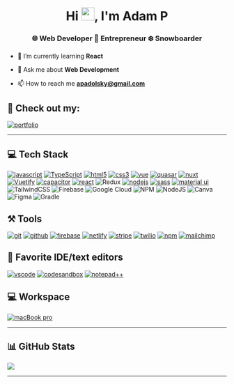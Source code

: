 <h1 align="center">Hi <img src="https://raw.githubusercontent.com/MartinHeinz/MartinHeinz/master/wave.gif" width="30">, I'm Adam P</h1>
<h3 align="center">🌐 Web Developer 🚀 Entrepreneur ❄️ Snowboarder</h3>

- 🌱 I’m currently learning **React**

- 💬 Ask me about **Web Development**

- 📫 How to reach me **apadolsky@gmail.com**

## 🤝 Check out my:

[![portfolio](https://img.shields.io/badge/Portfolio-00C7B7?style=for-the-badge&logo=Portfolio&logoColor=white)](https://adampadolsky.com)

---

## 💻 Tech Stack

[![javascript](https://img.shields.io/badge/JavaScript-00C7B7?style=for-the-badge&logo=javascript&logoColor=white)](https://adampadolsky.com)
[![TypeScript](https://img.shields.io/badge/TypeScript-007ACC?style=for-the-badge&logo=typescript&logoColor=white)](https://adampadolsky.com)
[![html5](https://img.shields.io/badge/HTML5-E34F26?style=for-the-badge&logo=html5&logoColor=white)](https://adampadolsky.com)
[![css3](https://img.shields.io/badge/CSS3-1572B6?style=for-the-badge&logo=css3&logoColor=white)](https://adampadolsky.com)
[![vue](https://img.shields.io/badge/Vue-00C7B7?style=for-the-badge&logo=vuedotjs&logoColor=white)](https://adampadolsky.com)
[![quasar](https://img.shields.io/badge/Quasar-F22F46?style=for-the-badge&logo=quasar&logoColor=white)](https://adampadolsky.com)
[![nuxt](https://img.shields.io/badge/Nuxt-0769AD?style=for-the-badge&logo=nuxtdotjs&logoColor=white)](https://adampadolsky.com)
[![Vuetify](https://img.shields.io/badge/Vuetify-563D7C?style=for-the-badge&logo=vuetify&logoColor=white)](https://adampadolsky.com)
[![capacitor](https://img.shields.io/badge/capacitor-E34F26?style=for-the-badge&logo=capacitor&logoColor=white)](https://adampadolsky.com)
[![react](https://img.shields.io/badge/React-007FFF?style=for-the-badge&logo=react&logoColor=white)](https://adampadolsky.com)
![Redux](https://img.shields.io/badge/redux-%23593d88.svg?style=for-the-badge&logo=redux&logoColor=white) 
[![nodejs](https://img.shields.io/badge/Node.js-339933?style=for-the-badge&logo=nodedotjs&logoColor=white)](https://adampadolsky.com)
[![sass](https://img.shields.io/badge/Sass-CC6699?style=for-the-badge&logo=sass&logoColor=white)](https://adampadolsky.com)
[![material ui](https://img.shields.io/badge/Material%20UI-007FFF?style=for-the-badge&logo=mui&logoColor=white)](https://adampadolsky.com)
![TailwindCSS](https://img.shields.io/badge/tailwindcss-%2338B2AC.svg?style=for-the-badge&logo=tailwind-css&logoColor=white) 
![Firebase](https://img.shields.io/badge/firebase-%23039BE5.svg?style=for-the-badge&logo=firebase) 
![Google Cloud](https://img.shields.io/badge/Google%20Cloud-%234285F4.svg?style=for-the-badge&logo=google-cloud&logoColor=white) 
![NPM](https://img.shields.io/badge/NPM-%23000000.svg?style=for-the-badge&logo=npm&logoColor=white) 
![NodeJS](https://img.shields.io/badge/node.js-6DA55F?style=for-the-badge&logo=node.js&logoColor=white) 
![Canva](https://img.shields.io/badge/Canva-%2300C4CC.svg?style=for-the-badge&logo=Canva&logoColor=white) 	
![Figma](https://img.shields.io/badge/figma-%23F24E1E.svg?style=for-the-badge&logo=figma&logoColor=white) 
![Gradle](https://img.shields.io/badge/Gradle-02303A.svg?style=for-the-badge&logo=Gradle&logoColor=white)

## ⚒️ Tools

[![git](https://img.shields.io/badge/GIT-E44C30?style=for-the-badge&logo=git&logoColor=white)](https://adampadolsky.com)
[![github](https://img.shields.io/badge/GitHub-323330?style=for-the-badge&logo=github&logoColor=white)](https://adampadolsky.com)
[![firebase](https://img.shields.io/badge/firebase-ffca28?style=for-the-badge&logo=firebase&logoColor=black)](https://adampadolsky.com)
[![netlify](https://img.shields.io/badge/Netlify-00C7B7?style=for-the-badge&logo=netlify&logoColor=white)](https://adampadolsky.com)
[![stripe](https://img.shields.io/badge/Stripe-FF6C37?style=for-the-badge&logo=Stripe&logoColor=white)](https://adampadolsky.com)
[![twilio](https://img.shields.io/badge/Twilio-F22F46?style=for-the-badge&logo=Twilio&logoColor=white)](https://adampadolsky.com)
[![npm](https://img.shields.io/badge/npm-CB3837?style=for-the-badge&logo=npm&logoColor=white)](https://adampadolsky.com)
[![mailchimp](https://img.shields.io/badge/mailchimp-ffca28?style=for-the-badge&logo=mailchimp&logoColor=black)](https://adampadolsky.com)

## 🧠 Favorite IDE/text editors

[![vscode](https://img.shields.io/badge/Visual_Studio_Code-00C7B7?style=for-the-badge&logo=visual%20studio%20code&logoColor=white)](https://adampadolsky.com)
[![codesandbox](https://img.shields.io/badge/Codesandbox-000000?style=for-the-badge&logo=CodeSandbox&logoColor=white)](https://adampadolsky.com)
[![notepad++](https://img.shields.io/badge/Notepad++-90E59A.svg?style=for-the-badge&logo=notepad%2B%2B&logoColor=black)](https://adampadolsky.com)
<!-- [![webstorm](https://img.shields.io/badge/WebStorm-000000?style=for-the-badge&logo=WebStorm&logoColor=white)](https://adampadolsky.com)
[![pycharm](https://img.shields.io/badge/PyCharm-000000.svg?&style=for-the-badge&logo=PyCharm&logoColor=white)](https://adampadolsky.com)
[![intellijidea](https://img.shields.io/badge/IntelliJIDEA-000000.svg?style=for-the-badge&logo=intellij-idea&logoColor=white)](https://adampadolsky.com)
[![replit](https://img.shields.io/badge/replit-667881?style=for-the-badge&logo=replit&logoColor=white)](https://adampadolsky.com) -->

## 💻 Workspace

[![macBook pro](https://img.shields.io/badge/MacBookPro-0078D6?style=for-the-badge&logo=apple&logoColor=white)](https://adampadolsky.com)
<!-- [![apple monitor](https://img.shields.io/badge/monitor%apple-83B81A?style=for-the-badge&logo=apple&logoColor=white)](https://adampadolsky.com) -->
<!-- [![hp laptop](https://img.shields.io/badge/hp%20laptop-0096D6?style=for-the-badge&logo=hp&logoColor=white)](https://adampadolsky.co)
[![apple monitor](https://img.shields.io/badge/acer%apple-83B81A?style=for-the-badge&logo=apple&logoColor=white)](https://adampadolsky.co) -->

---

## 📊 GitHub Stats 
<!-- ![](https://github-readme-stats.vercel.app/api?username=apadolsky&theme=tokyonight&hide_border=true&include_all_commits=true&count_private=false)<br/> -->
![](https://github-readme-streak-stats.herokuapp.com/?user=apadolsky&theme=tokyonight&hide_border=true)<br/>
<!-- ![](https://github-readme-stats.vercel.app/api/top-langs/?username=apadolsky&theme=tokyonight&hide_border=true&include_all_commits=true&count_private=false&layout=compact) -->
<!-- [![Top Langs](https://github-readme-stats.vercel.app/api/top-langs/?username=apadolsky)](https://github.com/apadolsky/github-readme-stats) -->
<!-- [![Top Langs](https://github-readme-stats.vercel.app/api/top-langs/?username=apadolsky)](https://github.com/apadolsky/github-readme-stats) -->

---
<!---
apadolsky/apadolsky is a ✨ special ✨ repository because its `README.md` (this file) appears on your GitHub profile.
You can click the Preview link to take a look at your changes.
--->
